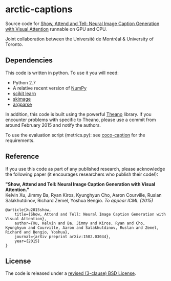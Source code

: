 # arctic-captions

Source code for [Show, Attend and Tell: Neural Image Caption Generation with Visual Attention](http://arxiv.org/abs/1502.03044)
runnable on GPU and CPU.

Joint collaboration between the Université de Montréal & University of Toronto.

## Dependencies

This code is written in python. To use it you will need:

* Python 2.7
* A relative recent version of [NumPy](http://www.numpy.org/)
* [scikit learn](http://scikit-learn.org/stable/index.html)
* [skimage](http://scikit-image.org/docs/dev/api/skimage.html)
* [argparse](https://www.google.ca/search?q=argparse&oq=argparse&aqs=chrome..69i57.1260j0j1&sourceid=chrome&es_sm=122&ie=UTF-8#q=argparse+pip)

In addition, this code is built using the powerful
[Theano](http://www.deeplearning.net/software/theano/) library. If you
encounter problems with specific to Theano, please use a commit from around
February 2015 and notify the authors.

To use the evaluation script (metrics.py): see
[coco-caption](https://github.com/tylin/coco-caption) for the requirements.

## Reference

If you use this code as part of any published research, please acknowledge the
following paper (it encourages researchers who publish their code!):

**"Show, Attend and Tell: Neural Image Caption Generation with Visual Attention."**  
Kelvin Xu, Jimmy Ba, Ryan Kiros, Kyunghyun Cho, Aaron Courville, Ruslan
Salakhutdinov, Richard Zemel, Yoshua Bengio. *To appear ICML (2015)*

    @article{Xu2015show,
        title={Show, Attend and Tell: Neural Image Caption Generation with Visual Attention},
        author={Xu, Kelvin and Ba, Jimmy and Kiros, Ryan and Cho, Kyunghyun and Courville, Aaron and Salakhutdinov, Ruslan and Zemel, Richard and Bengio, Yoshua},
        journal={arXiv preprint arXiv:1502.03044},
        year={2015}
    } 

## License

The code is released under a [revised (3-clause) BSD License](http://directory.fsf.org/wiki/License:BSD_3Clause).
